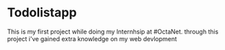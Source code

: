 # Todolistapp
This is my first project while doing my Internhsip at #OctaNet. through this project i've gained extra knowledge on my web devlopment

